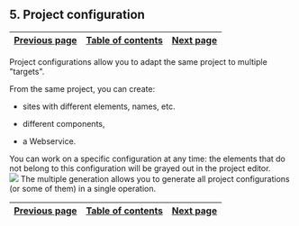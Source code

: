 
## 5. Project configuration
			

| [Previous page](../Concepts_WB/1410087443.md) | [Table of contents](../Concepts_WB/1410087102.md) | [Next page](../Concepts_WB/1410087445.md) |
| --- | --- | --- |



<a name="NOTE1"></a>
<a name="NOTE1_1"></a>
Project configurations allow you to adapt the same project to multiple "targets".

From the same project, you can create:

- sites with different elements, names, etc.

- different components, 

- a Webservice.




You can work on a specific configuration at any time: the elements that do not belong to this configuration will be grayed out in the project editor.<br>![](https://doc.pcsoft.fr/en-US/images/image.awp?langid=3&name=P3-configuration%20de%20projet.gif)
The multiple generation allows you to generate all project configurations (or some of them) in a single operation.

| [Previous page](../Concepts_WB/1410087443.md) | [Table of contents](../Concepts_WB/1410087102.md) | [Next page](../Concepts_WB/1410087445.md) |
| --- | --- | --- |




